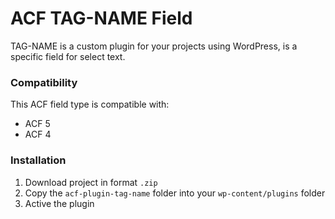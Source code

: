 # ACF TAG-NAME Field

TAG-NAME is a custom plugin for your projects using WordPress, is a specific field for select text.

### Compatibility

This ACF field type is compatible with:
* ACF 5
* ACF 4

### Installation

1. Download project in format `.zip`
2. Copy the `acf-plugin-tag-name` folder into your `wp-content/plugins` folder
3. Active the plugin
